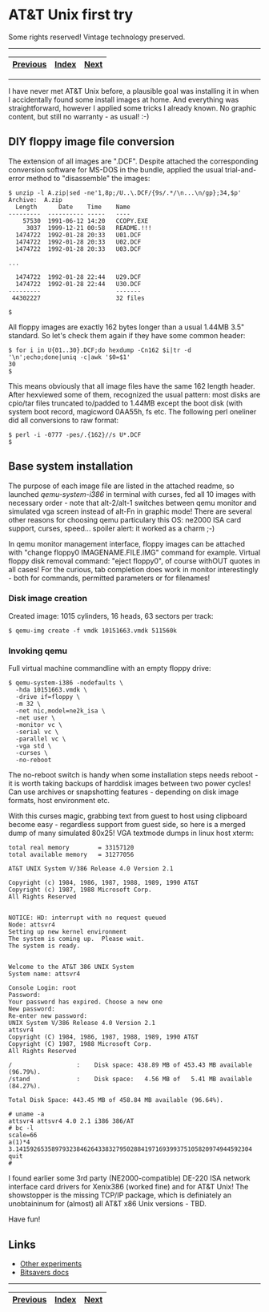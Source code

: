 # AT&T Unix first try

Some rights reserved! Vintage technology preserved.

---

[Previous](../microportunixon286) | [Index](../../../../) | [Next](../custombootromfun)
--- | --- | ---

---

I have never met AT&T Unix before, a plausible goal was installing it in when I accidentally found some install images at home. And everything was straightforward, however I applied some tricks I already known. No graphic content, but still no warranty - as usual! :-)

## DIY floppy image file conversion

The extension of all images are ".DCF". Despite attached the corresponding conversion software for MS-DOS in the bundle, applied the usual trial-and-error method to "disassemble" the images:

```
$ unzip -l A.zip|sed -ne'1,8p;/U..\.DCF/{9s/.*/\n...\n/gp};34,$p'
Archive:  A.zip
  Length      Date    Time    Name
---------  ---------- -----   ----
    57530  1991-06-12 14:20   CCOPY.EXE
     3037  1999-12-21 00:58   README.!!!
  1474722  1992-01-28 20:33   U01.DCF
  1474722  1992-01-28 20:33   U02.DCF
  1474722  1992-01-28 20:33   U03.DCF

...

  1474722  1992-01-28 22:44   U29.DCF
  1474722  1992-01-28 22:44   U30.DCF
---------                     -------
 44302227                     32 files

$
```
All floppy images are exactly 162 bytes longer than a usual 1.44MB 3.5" standard. So let's check them again if they have some common header:

```
$ for i in U{01..30}.DCF;do hexdump -Cn162 $i|tr -d '\n';echo;done|uniq -c|awk '$0=$1'
30
$
```

This means obviously that all image files have the same 162 length header. After hexviewed some of them, recognized the usual pattern: most disks are cpio/tar files truncated to/padded to 1.44MB except the boot disk (with system boot record, magicword 0AA55h, fs etc. The following perl oneliner did all conversions to raw format:

```
$ perl -i -0777 -pes/.{162}//s U*.DCF
$
```

## Base system installation

The purpose of each image file are listed in the attached readme, so launched *qemu-system-i386* in terminal with curses, fed all 10 images with necessary order - note that alt-2/alt-1 switches between qemu monitor and simulated vga screen instead of alt-Fn in graphic mode! There are several other reasons for choosing qemu particulary this OS: ne2000 ISA card support, curses, speed... spoiler alert: it worked as a charm ;-)

In qemu monitor management interface, floppy images can be attached with "change floppy0 IMAGENAME.FILE.IMG" command for example. Virtual floppy disk removal command: "eject floppy0", of course withOUT quotes in all cases! For the curious, tab completion does work in monitor interestingly - both for commands, permitted parameters or for filenames!

### Disk image creation

Created image: 1015 cylinders, 16 heads, 63 sectors per track:

```
$ qemu-img create -f vmdk 10151663.vmdk 511560k
```

### Invoking qemu

Full virtual machine commandline with an empty floppy drive:

```
$ qemu-system-i386 -nodefaults \
  -hda 10151663.vmdk \
  -drive if=floppy \
  -m 32 \
  -net nic,model=ne2k_isa \
  -net user \
  -monitor vc \
  -serial vc \
  -parallel vc \
  -vga std \
  -curses \
  -no-reboot
```

The no-reboot switch is handy when some installation steps needs reboot - it is worth taking backups of harddisk images between two power cycles! Can use archives or snapshotting features - depending on disk image formats, host environment etc.

With this curses magic, grabbing text from guest to host using clipboard become easy - regardless support from guest side, so here is a merged dump of many simulated 80x25! VGA textmode dumps in linux host xterm:

```
total real memory        = 33157120
total available memory   = 31277056

AT&T UNIX System V/386 Release 4.0 Version 2.1

Copyright (c) 1984, 1986, 1987, 1988, 1989, 1990 AT&T
Copyright (c) 1987, 1988 Microsoft Corp.
All Rights Reserved


NOTICE: HD: interrupt with no request queued
Node: attsvr4
Setting up new kernel environment
The system is coming up.  Please wait.
The system is ready.


Welcome to the AT&T 386 UNIX System
System name: attsvr4

Console Login: root
Password:
Your password has expired. Choose a new one
New password:
Re-enter new password:
UNIX System V/386 Release 4.0 Version 2.1
attsvr4
Copyright (C) 1984, 1986, 1987, 1988, 1989, 1990 AT&T
Copyright (C) 1987, 1988 Microsoft Corp.
All Rights Reserved

/                  :    Disk space: 438.89 MB of 453.43 MB available (96.79%).
/stand             :    Disk space:   4.56 MB of   5.41 MB available (84.27%).

Total Disk Space: 443.45 MB of 458.84 MB available (96.64%).

# uname -a
attsvr4 attsvr4 4.0 2.1 i386 386/AT
# bc -l
scale=66
a(1)*4
3.141592653589793238462643383279502884197169399375105820974944592304
quit
#
```

I found earlier some 3rd party (NE2000-compatible) DE-220 ISA network interface card drivers for Xenix386 (worked fine) and for AT&T Unix! The showstopper is the missing TCP/IP package, which is definiately an unobtaininum for (almost) all AT&T x86 Unix versions - TBD.

Have fun!

## Links

- [Other experiments](https://www.linuxquestions.org/questions/other-*nix-55/using-floppies-in-at-and-t-unix-system-v-release-4-version-2-1-or-docs-link-4175428440/)
- [Bitsavers docs](http://www.bitsavers.org/pdf/att/unix/)

---

[Previous](../microportunixon286) | [Index](../../../../) | [Next](../custombootromfun)
--- | --- | ---
